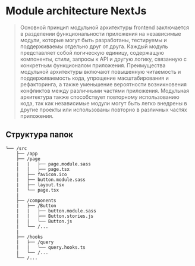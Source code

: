 # Module architecture NextJs
> Основной принцип модульной архитектуры frontend заключается в разделении функциональности приложения на независимые модули, которые могут быть разработаны, тестируемы и поддерживаемы отдельно друг от друга. Каждый модуль представляет собой логическую единицу, содержащую компоненты, стили, запросы к API и другую логику, связанную с конкретным функционалом приложения.
Преимущества модульной архитектуры включают повышенную читаемость и поддерживаемость кода, упрощение масштабирования и рефакторинга, а также уменьшение вероятности возникновения конфликтов между различными частями приложения.
Модульная архитектура также способствует повторному использованию кода, так как независимые модули могут быть легко внедрены в другие проекты или использованы повторно в различных частях приложения.

## Структура папок 
```
└── /src
    ├── /app
    ├── /page
    |   |   ├── page.module.sass
    |   |   ├── page.tsx
    |   ├── favicon.ico
    |   ├── button.module.sass
    |   ├── layout.tsx
    |   └── page.tsx
    |     
    ├── /components
    |   ├── /Button
    |   |   ├── button.module.sass
    |   |   ├── Button.stories.js
    |   |   └── Button.js
    |   └── /...
    |
    ├── /hooks
    |   ├── /query
    |   |   └── query.hooks.ts
    |   └── /...
    └── /...
```
